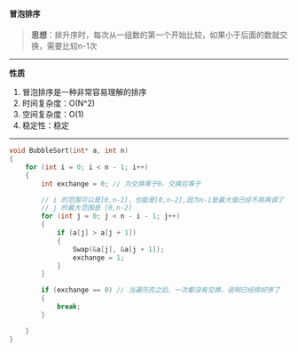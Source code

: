 #### 冒泡排序

> **思想**：排升序时，每次从一组数的第一个开始比较，如果小于后面的数就交换，需要比较n-1次

------

**性质**

1. 冒泡排序是一种非常容易理解的排序
2. 时间复杂度：O(N^2)
3. 空间复杂度：O(1)
4. 稳定性：稳定  

------

```c
void BubbleSort(int* a, int n)
{
	for (int i = 0; i < n - 1; i++)
	{
		int exchange = 0; // 为交换等于0，交换后等于

		// i 的范围可以是[0,n-1]，也能是[0,n-2],因为n-1是最大值已经不用再调了
		// j 的最大范围是 [0,n-2]
		for (int j = 0; j < n - i - 1; j++)
		{
			if (a[j] > a[j + 1])
			{
				Swap(&a[j], &a[j + 1]);
				exchange = 1;
			}
		}

		if (exchange == 0) // 当遍历完之后，一次都没有交换，说明已经排好序了
		{
			break;
		}

	}
}
```
